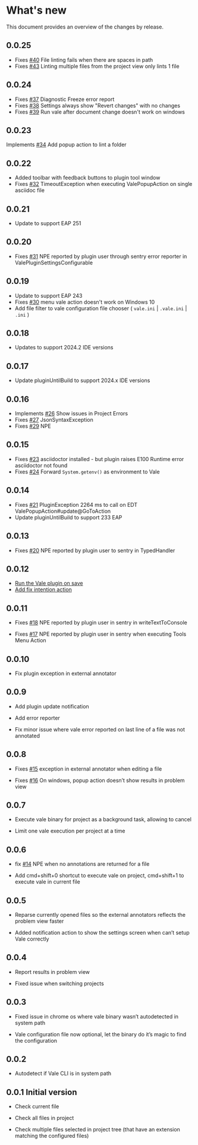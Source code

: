 What's new
=====
This document provides an overview of the changes by release.

0.0.25
------

- Fixes [\#40](https://gitlab.com/pablomxnl/vale-cli-plugin/-/issues/40) File linting fails when there are spaces in path
- Fixes [\#43](https://gitlab.com/pablomxnl/vale-cli-plugin/-/issues/43) Linting multiple files from the project view only lints 1 file

0.0.24
------

- Fixes [\#37](https://gitlab.com/pablomxnl/vale-cli-plugin/-/issues/37) Diagnostic Freeze error report
- Fixes [\#38](https://gitlab.com/pablomxnl/vale-cli-plugin/-/issues/38) Settings always show "Revert changes" with no changes
- Fixes [\#39](https://gitlab.com/pablomxnl/vale-cli-plugin/-/issues/39) Run vale after document change doesn't work on windows

0.0.23
------

Implements [\#34](https://gitlab.com/pablomxnl/vale-cli-plugin/-/issues/34) Add popup action to lint a folder

0.0.22
------

- Added toolbar with feedback buttons to plugin tool window
- Fixes [\#32](https://gitlab.com/pablomxnl/vale-cli-plugin/-/issues/32) TimeoutException when executing ValePopupAction on single asciidoc file

0.0.21
------

- Update to support EAP 251

0.0.20
------

- Fixes [\#31](https://gitlab.com/pablomxnl/vale-cli-plugin/-/issues/31) NPE reported by plugin user through sentry error reporter in ValePluginSettingsConfigurable


0.0.19
------

- Update to support EAP 243
- Fixes [\#30](https://gitlab.com/pablomxnl/vale-cli-plugin/-/issues/30) menu vale action doesn't work on Windows 10
- Add file filter to vale configuration file chooser ( `vale.ini` | `.vale.ini` | `.ini` )

0.0.18
------

- Updates to support 2024.2 IDE versions

0.0.17
------

- Update pluginUntilBuild to support 2024.x IDE versions


0.0.16
------

- Implements [\#26](https://gitlab.com/pablomxnl/vale-cli-plugin/-/issues/26) Show issues in Project Errors
- Fixes [\#27](https://gitlab.com/pablomxnl/vale-cli-plugin/-/issues/27) JsonSyntaxException
- Fixes [\#29](https://gitlab.com/pablomxnl/vale-cli-plugin/-/issues/29) NPE

0.0.15
------

- Fixes [\#23](https://gitlab.com/pablomxnl/vale-cli-plugin/-/issues/23) asciidoctor installed - but plugin raises E100
  Runtime error asciidoctor not found
- Fixes [\#24](https://gitlab.com/pablomxnl/vale-cli-plugin/-/issues/24) Forward `System.getenv()` as environment to
  Vale

0.0.14
------

- Fixes [\#21](https://gitlab.com/pablomxnl/vale-cli-plugin/-/issues/21) PluginException 2264 ms to call on EDT
  ValePopupAction#update@GoToAction
- Update pluginUntilBuild to support 233 EAP

0.0.13
------

- Fixes [\#20](https://gitlab.com/pablomxnl/vale-cli-plugin/-/issues/20) NPE reported by plugin user to sentry in
  TypedHandler

0.0.12
------

- [Run the Vale plugin on save](https://gitlab.com/pablomxnl/vale-cli-plugin/-/issues/7)
- [Add fix intention action](https://gitlab.com/pablomxnl/vale-cli-plugin/-/issues/19)

0.0.11
------

- Fixes
  [\#18](https://gitlab.com/pablomxnl/vale-cli-plugin/-/issues/18) NPE
  reported by plugin user in sentry in writeTextToConsole

- Fixes
  [\#17](https://gitlab.com/pablomxnl/vale-cli-plugin/-/issues/18) NPE
  reported by plugin user in sentry when executing Tools Menu Action

0.0.10
------

- Fix plugin exception in external annotator

0.0.9
-----

- Add plugin update notification

- Add error reporter

- Fix minor issue where vale error reported on last line of a file was
  not annotated

0.0.8
-----

- Fixes
  [\#15](https://gitlab.com/pablomxnl/vale-cli-plugin/-/issues/15)
  exception in external annotator when editing a file

- Fixes
  [\#16](https://gitlab.com/pablomxnl/vale-cli-plugin/-/issues/16) On
  windows, popup action doesn’t show results in problem view

0.0.7
-----

- Execute vale binary for project as a background task, allowing to
  cancel

- Limit one vale execution per project at a time

0.0.6
-----

- fix [\#14](https://gitlab.com/pablomxnl/vale-cli-plugin/-/issues/14)
  NPE when no annotations are returned for a file

- Add cmd+shift+0 shortcut to execute vale on project, cmd+shift+1 to
  execute vale in current file

0.0.5
-----

- Reparse currently opened files so the external annotators reflects
  the problem view faster

- Added notification action to show the settings screen when can’t
  setup Vale correctly

0.0.4
-----

- Report results in problem view

- Fixed issue when switching projects

0.0.3
-----

- Fixed issue in chrome os where vale binary wasn’t autodetected in
  system path

- Vale configuration file now optional, let the binary do it’s magic
  to find the configuration

0.0.2
-----

- Autodetect if Vale CLI is in system path

0.0.1 Initial version
---------------------

- Check current file

- Check all files in project

- Check multiple files selected in project tree (that have an
  extension matching the configured files)
